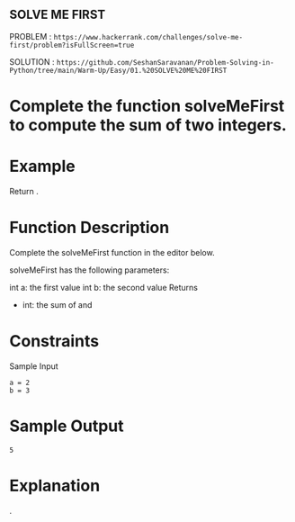 ## SOLVE ME FIRST

PROBLEM  : ```https://www.hackerrank.com/challenges/solve-me-first/problem?isFullScreen=true```

SOLUTION : ```https://github.com/SeshanSaravanan/Problem-Solving-in-Python/tree/main/Warm-Up/Easy/01.%20SOLVE%20ME%20FIRST```


# Complete the function solveMeFirst to compute the sum of two integers.

# Example


Return .

# Function Description

Complete the solveMeFirst function in the editor below.

solveMeFirst has the following parameters:

int a: the first value
int b: the second value
Returns
- int: the sum of  and 

# Constraints


Sample Input
```
a = 2
b = 3
```
# Sample Output
```
5
```
# Explanation

.
